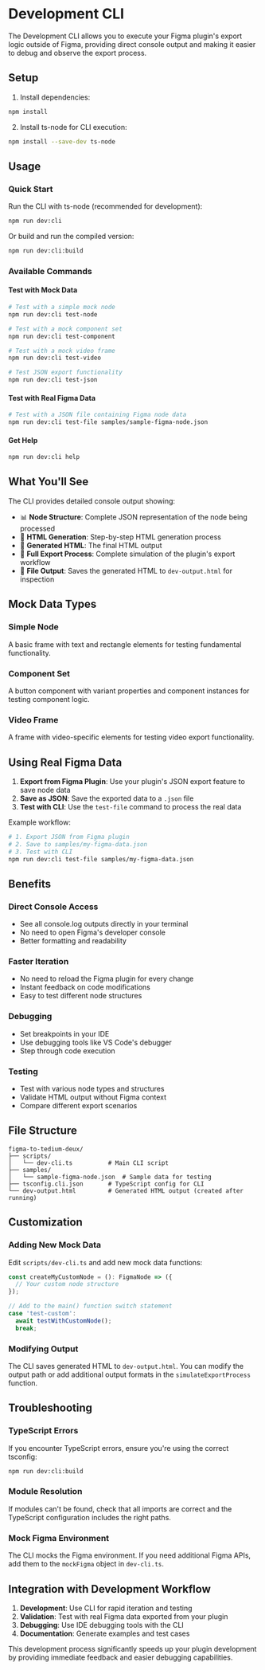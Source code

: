 # Development CLI

The Development CLI allows you to execute your Figma plugin's export logic outside of Figma, providing direct console output and making it easier to debug and observe the export process.

## Setup

1. Install dependencies:
```bash
npm install
```

2. Install ts-node for CLI execution:
```bash
npm install --save-dev ts-node
```

## Usage

### Quick Start

Run the CLI with ts-node (recommended for development):
```bash
npm run dev:cli
```

Or build and run the compiled version:
```bash
npm run dev:cli:build
```

### Available Commands

#### Test with Mock Data

```bash
# Test with a simple mock node
npm run dev:cli test-node

# Test with a mock component set
npm run dev:cli test-component

# Test with a mock video frame
npm run dev:cli test-video

# Test JSON export functionality
npm run dev:cli test-json
```

#### Test with Real Figma Data

```bash
# Test with a JSON file containing Figma node data
npm run dev:cli test-file samples/sample-figma-node.json
```

#### Get Help

```bash
npm run dev:cli help
```

## What You'll See

The CLI provides detailed console output showing:

- 📊 **Node Structure**: Complete JSON representation of the node being processed
- 🔨 **HTML Generation**: Step-by-step HTML generation process
- 📄 **Generated HTML**: The final HTML output
- 🚀 **Full Export Process**: Complete simulation of the plugin's export workflow
- 💾 **File Output**: Saves the generated HTML to `dev-output.html` for inspection

## Mock Data Types

### Simple Node
A basic frame with text and rectangle elements for testing fundamental functionality.

### Component Set
A button component with variant properties and component instances for testing component logic.

### Video Frame
A frame with video-specific elements for testing video export functionality.

## Using Real Figma Data

1. **Export from Figma Plugin**: Use your plugin's JSON export feature to save node data
2. **Save as JSON**: Save the exported data to a `.json` file
3. **Test with CLI**: Use the `test-file` command to process the real data

Example workflow:
```bash
# 1. Export JSON from Figma plugin
# 2. Save to samples/my-figma-data.json
# 3. Test with CLI
npm run dev:cli test-file samples/my-figma-data.json
```

## Benefits

### Direct Console Access
- See all console.log outputs directly in your terminal
- No need to open Figma's developer console
- Better formatting and readability

### Faster Iteration
- No need to reload the Figma plugin for every change
- Instant feedback on code modifications
- Easy to test different node structures

### Debugging
- Set breakpoints in your IDE
- Use debugging tools like VS Code's debugger
- Step through code execution

### Testing
- Test with various node types and structures
- Validate HTML output without Figma context
- Compare different export scenarios

## File Structure

```
figma-to-tedium-deux/
├── scripts/
│   └── dev-cli.ts          # Main CLI script
├── samples/
│   └── sample-figma-node.json  # Sample data for testing
├── tsconfig.cli.json       # TypeScript config for CLI
└── dev-output.html         # Generated HTML output (created after running)
```

## Customization

### Adding New Mock Data

Edit `scripts/dev-cli.ts` and add new mock data functions:

```typescript
const createMyCustomNode = (): FigmaNode => ({
  // Your custom node structure
});

// Add to the main() function switch statement
case 'test-custom':
  await testWithCustomNode();
  break;
```

### Modifying Output

The CLI saves generated HTML to `dev-output.html`. You can modify the output path or add additional output formats in the `simulateExportProcess` function.

## Troubleshooting

### TypeScript Errors
If you encounter TypeScript errors, ensure you're using the correct tsconfig:
```bash
npm run dev:cli:build
```

### Module Resolution
If modules can't be found, check that all imports are correct and the TypeScript configuration includes the right paths.

### Mock Figma Environment
The CLI mocks the Figma environment. If you need additional Figma APIs, add them to the `mockFigma` object in `dev-cli.ts`.

## Integration with Development Workflow

1. **Development**: Use CLI for rapid iteration and testing
2. **Validation**: Test with real Figma data exported from your plugin
3. **Debugging**: Use IDE debugging tools with the CLI
4. **Documentation**: Generate examples and test cases

This development process significantly speeds up your plugin development by providing immediate feedback and easier debugging capabilities.
